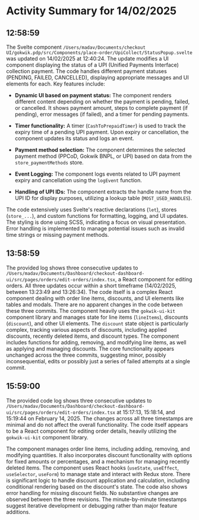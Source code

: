 # Activity Summary for 14/02/2025

## 12:58:59
The Svelte component `/Users/madav/Documents/checkout UI/gokwik.pdp/src/Components/place-order/UpiCollect/StatusPopup.svelte` was updated on 14/02/2025 at 12:40:24.  The update modifies a UI component displaying the status of a UPI (Unified Payments Interface) collection payment.  The code handles different payment statuses (PENDING, FAILED, CANCELLED), displaying appropriate messages and UI elements for each.  Key features include:

* **Dynamic UI based on payment status:**  The component renders different content depending on whether the payment is pending, failed, or cancelled.  It shows payment amount, steps to complete payment (if pending), error messages (if failed), and a timer for pending payments.

* **Timer functionality:** A timer (`CashToPrepaidTimer`) is used to track the expiry time of a pending UPI payment.  Upon expiry or cancellation, the component updates its status and logs an event.

* **Payment method selection:**  The component determines the selected payment method (PPCoD, Gokwik BNPL, or UPI) based on data from the `store_paymentMethods` store.

* **Event Logging:**  The component logs events related to UPI payment expiry and cancellation using the `logEvent` function.

* **Handling of UPI IDs:**  The component extracts the handle name from the UPI ID for display purposes, utilizing a lookup table (`MOST_USED_HANDLES`).


The code extensively uses Svelte's reactive declarations (`let`), stores (`store_...`), and custom functions for formatting, logging, and UI updates.  The styling is done using SCSS, indicating a focus on visual presentation.  Error handling is implemented to manage potential issues such as invalid time strings or missing payment methods.


## 13:58:59
The provided log shows three consecutive updates to `/Users/madav/Documents/Dashboard/checkout-dashboard-ui/src/pages/orders/edit-orders/index.tsx`, a React component for editing orders.  All three updates occur within a short timeframe (14/02/2025, between 13:23:49 and 13:26:34).  The code itself is a complex React component dealing with order line items, discounts, and UI elements like tables and modals. There are no apparent changes in the code between these three commits.  The component heavily uses the `gokwik-ui-kit` component library and manages state for line items (`lineItems`), discounts (`discount`), and other UI elements.  The `discount` state object is particularly complex, tracking various aspects of discounts, including applied discounts, recently deleted items, and discount types.  The component includes functions for adding, removing, and modifying line items, as well as applying and managing discounts.  The core functionality appears unchanged across the three commits, suggesting minor, possibly inconsequential, edits or possibly just a series of failed attempts at a single commit.


## 15:59:00
The provided code log shows three consecutive updates to `/Users/madav/Documents/Dashboard/checkout-dashboard-ui/src/pages/orders/edit-orders/index.tsx` at 15:17:13, 15:18:14, and 15:19:44 on February 14, 2025.  The changes across all three timestamps are minimal and do not affect the overall functionality. The code itself appears to be a React component for editing order details, heavily utilizing the `gokwik-ui-kit` component library.

The component manages order line items, including adding, removing, and modifying quantities.  It also incorporates discount functionality with options for fixed amounts or percentages, and a mechanism for managing recently deleted items.  The component uses React hooks (`useState`, `useEffect`, `useSelector`, `useForm`) to manage state and interact with Redux store.  There is significant logic to handle discount application and calculation, including conditional rendering based on the discount's state.  The code also shows error handling for missing discount fields.  No substantive changes are observed between the three revisions.  The minute-by-minute timestamps suggest iterative development or debugging rather than major feature additions.
